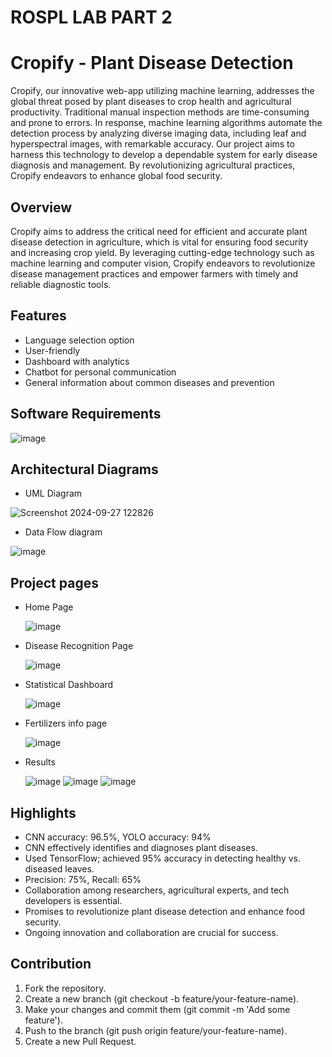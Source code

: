 # ROSPL LAB PART 2
# Cropify - Plant Disease Detection
Cropify, our innovative web-app utilizing machine learning, addresses the global threat posed by plant diseases to crop health and agricultural productivity. Traditional manual inspection methods are time-consuming and prone to errors.
In response, machine learning algorithms automate the detection process by analyzing diverse imaging data, including leaf and hyperspectral images, with remarkable accuracy. Our project aims to harness this technology to develop a dependable system for early disease diagnosis and management. By
revolutionizing agricultural practices, Cropify endeavors to enhance global food
security.

## Overview

Cropify aims to address the critical need for efficient and accurate plant disease
detection in agriculture, which is vital for ensuring food security and increasing
crop yield. By leveraging cutting-edge technology such as machine learning and
computer vision, Cropify endeavors to revolutionize disease management
practices and empower farmers with timely and reliable diagnostic tools.

## Features
- Language selection option
- User-friendly
- Dashboard with analytics
- Chatbot for personal communication
- General information about common diseases and prevention
## Software Requirements
![image](https://github.com/user-attachments/assets/8377d581-64fe-4c2a-bd1d-ebb58f9d6564)

## Architectural Diagrams
- UML Diagram

![Screenshot 2024-09-27 122826](https://github.com/user-attachments/assets/159aa025-45e5-4b0e-bb37-87261eb59053)

- Data Flow diagram
  
![image](https://github.com/user-attachments/assets/9ca0fb21-8fd1-41a3-819f-b29aab5b40db)

## Project pages 
- Home Page
  
  ![image](https://github.com/user-attachments/assets/856dc75a-17e6-4883-8b5b-7206807e00ab)
- Disease Recognition Page
  
  ![image](https://github.com/user-attachments/assets/17e683da-82f0-4444-8433-d6238679cd68)
- Statistical Dashboard
  
  ![image](https://github.com/user-attachments/assets/c9993cfe-5a37-4995-b595-1e45bd5cf7e0)
- Fertilizers info page
  
  ![image](https://github.com/user-attachments/assets/007b228e-ca50-4ec9-bcc3-2030e21ab55f)
- Results
  
  ![image](https://github.com/user-attachments/assets/a7ed3c01-0856-477e-8298-a1db85293066)
  ![image](https://github.com/user-attachments/assets/d7d2d9d8-a3d1-419f-be69-aa86ae034dd1)
  ![image](https://github.com/user-attachments/assets/6b048362-9d81-4c7d-8733-52f60fd0cf2b)

## Highlights
- CNN accuracy: 96.5%, YOLO accuracy: 94%
- CNN effectively identifies and diagnoses plant diseases.
- Used TensorFlow; achieved 95% accuracy in detecting healthy vs. diseased leaves.
- Precision: 75%, Recall: 65%
- Collaboration among researchers, agricultural experts, and tech developers is essential.
- Promises to revolutionize plant disease detection and enhance food security.
- Ongoing innovation and collaboration are crucial for success.

## Contribution

1. Fork the repository.
2. Create a new branch (git checkout -b feature/your-feature-name).
3. Make your changes and commit them (git commit -m 'Add some feature').
4. Push to the branch (git push origin feature/your-feature-name).
5. Create a new Pull Request.
